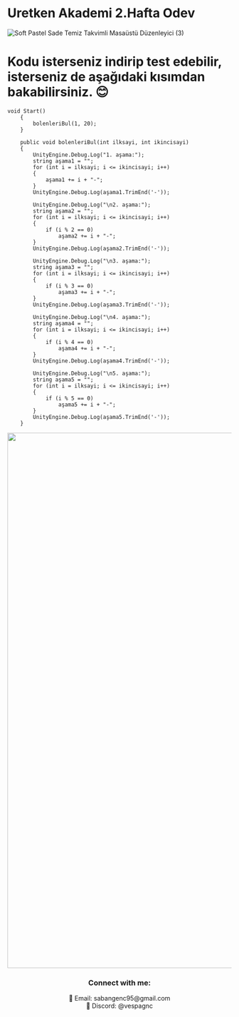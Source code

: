 # Uretken Akademi 2.Hafta Odev

![Soft Pastel Sade Temiz Takvimli Masaüstü Düzenleyici (3)](https://github.com/SabanGnc/Uretken-Akademi-2.Hafta-Odev/assets/139702707/01473139-ae5d-4930-b092-664205a53a6b)

# Kodu isterseniz indirip test edebilir, isterseniz de aşağıdaki kısımdan bakabilirsiniz. 😊

```
void Start()
    {
        bolenleriBul(1, 20);
    }

    public void bolenleriBul(int ilksayi, int ikincisayi)
    {
        UnityEngine.Debug.Log("1. aşama:");
        string aşama1 = "";
        for (int i = ilksayi; i <= ikincisayi; i++)
        {
            aşama1 += i + "-";
        }
        UnityEngine.Debug.Log(aşama1.TrimEnd('-'));

        UnityEngine.Debug.Log("\n2. aşama:");
        string aşama2 = "";
        for (int i = ilksayi; i <= ikincisayi; i++)
        {
            if (i % 2 == 0)
                aşama2 += i + "-";
        }
        UnityEngine.Debug.Log(aşama2.TrimEnd('-'));

        UnityEngine.Debug.Log("\n3. aşama:");
        string aşama3 = "";
        for (int i = ilksayi; i <= ikincisayi; i++)
        {
            if (i % 3 == 0)
                aşama3 += i + "-";
        }
        UnityEngine.Debug.Log(aşama3.TrimEnd('-'));

        UnityEngine.Debug.Log("\n4. aşama:");
        string aşama4 = "";
        for (int i = ilksayi; i <= ikincisayi; i++)
        {
            if (i % 4 == 0)
                aşama4 += i + "-";
        }
        UnityEngine.Debug.Log(aşama4.TrimEnd('-'));

        UnityEngine.Debug.Log("\n5. aşama:");
        string aşama5 = "";
        for (int i = ilksayi; i <= ikincisayi; i++)
        {
            if (i % 5 == 0)
                aşama5 += i + "-";
        }
        UnityEngine.Debug.Log(aşama5.TrimEnd('-'));
    }
```

<div align="center">
  <a href="https://github.com/SabanGnc">
    <img src="https://github.com/SabanGnc/SabanGnc/assets/139702707/cc75e47a-eda0-498f-bc38-1a9a3e6ea37c" alt="Github Stats" width="1200">
  </a>
</div>


<h3 align="center">Connect with me:</h3> 
<p align="center">
  📧 Email: sabangenc95@gmail.com<br>
  💬 Discord: @vespagnc<br>
</p>
